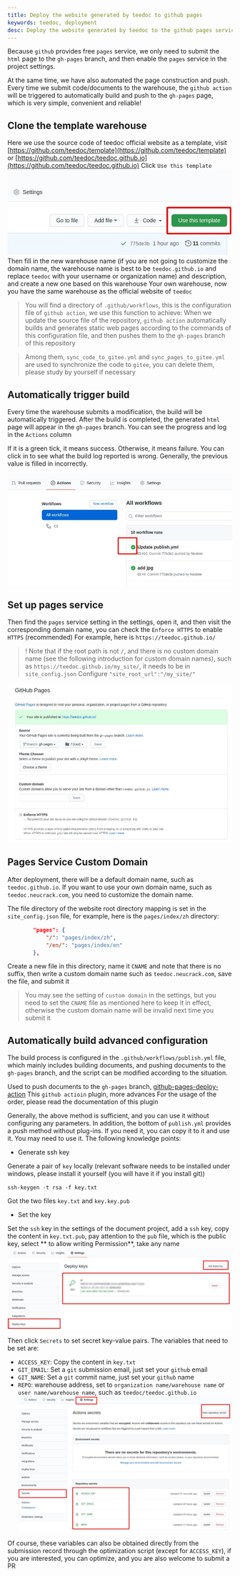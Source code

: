 ```yaml
---
title: Deploy the website generated by teedoc to github pages
keywords: teedoc, deployment
desc: Deploy the website generated by teedoc to the github pages service, use github's free server to deploy the website
---
```



Because `github` provides free `pages` service, we only need to submit the `html` page to the `gh-pages` branch, and then enable the `pages` service in the project settings.

At the same time, we have also automated the page construction and push. Every time we submit code/documents to the warehouse, the `github action` will be triggered to automatically build and push to the `gh-pages` page, which is very simple, convenient and reliable!


## Clone the template warehouse

Here we use the source code of teedoc official website as a template, visit [https://github.com/teedoc/template](https://github.com/teedoc/template) or [https://github.com/teedoc/teedoc.github.io](https://github.com/teedoc/teedoc.github.io)
Click `Use this template`
![github use template](../../assets/images/github_use_template.jpg)
Then fill in the new warehouse name (if you are not going to customize the domain name, the warehouse name is best to be `teedoc.github.io` and replace `teedoc` with your username or organization name) and description, and create a new one based on this warehouse Your own warehouse, now you have the same warehouse as the official website of `teedoc`
> You will find a directory of `.github/workflows`, this is the configuration file of `github action`, we use this function to achieve:
> When we update the source file of the repository, `github action` automatically builds and generates static web pages according to the commands of this configuration file, and then pushes them to the `gh-pages` branch of this repository

> Among them, `sync_code_to_gitee.yml` and `sync_pages_to_gitee.yml` are used to synchronize the code to `gitee`, you can delete them, please study by yourself if necessary


## Automatically trigger build

Every time the warehouse submits a modification, the build will be automatically triggered. After the build is completed, the generated `html` page will appear in the `gh-pages` branch. You can see the progress and log in the `Actions` column

If it is a green tick, it means success. Otherwise, it means failure. You can click in to see what the build log reported is wrong. Generally, the previous value is filled in incorrectly.

![](../../assets/images/github_action.jpg)

## Set up pages service

Then find the `pages` service setting in the settings, open it, and then visit the corresponding domain name, you can check the `Enforce HTTPS` to enable `HTTPS` (recommended)
For example, here is `https://teedoc.github.io/`

>! Note that if the root path is not `/`, and there is no custom domain name (see the following introduction for custom domain names), such as `https://teedoc.github.io/my_site/`, it needs to be in `site_config.json` Configure `"site_root_url":"/my_site/"`

![](../../assets/images/github_pages.jpg)

## Pages Service Custom Domain

After deployment, there will be a default domain name, such as `teedoc.github.io`. If you want to use your own domain name, such as `teedoc.neucrack.com`, you need to customize the domain name.

The file directory of the website root directory mapping is set in the `site_config.json` file, for example, here is the `pages/index/zh` directory:
```json
        "pages": {
            "/": "pages/index/zh",
            "/en/": "pages/index/en"
        },
```

Create a new file in this directory, name it `CNAME` and note that there is no suffix, then write a custom domain name such as `teedoc.neucrack.com`, save the file, and submit it

> You may see the setting of `custom domain` in the settings, but you need to set the `CNAME` file as mentioned here to keep it in effect, otherwise the custom domain name will be invalid next time you submit it


## Automatically build advanced configuration

The build process is configured in the `.github/workflows/publish.yml` file, which mainly includes building documents, and pushing documents to the `gh-pages` branch, and the script can be modified according to the situation.

Used to push documents to the `gh-pages` branch, [github-pages-deploy-action](https://github.com/JamesIves/github-pages-deploy-action) This `github actioin` plugin, more advances For the usage of the order, please read the documentation of this plugin

Generally, the above method is sufficient, and you can use it without configuring any parameters. In addition, the bottom of `publish.yml` provides a push method without plug-ins. If you need it, you can copy it to it and use it. You may need to use it. The following knowledge points:

* Generate ssh key

Generate a pair of `key` locally (relevant software needs to be installed under windows, please install it yourself (you will have it if you install git))
```
ssh-keygen -t rsa -f key.txt
```
Got the two files `key.txt` and `key.key.pub`

* Set the key

Set the `ssh` key in the settings of the document project, add a `ssh` key, copy the content in `key.txt.pub`, pay attention to the `pub` file, which is the public key, select ** to allow writing Permission**, take any name
![](../../assets/images/github_deploy_key.jpg)

Then click `Secrets` to set secret key-value pairs. The variables that need to be set are:
* `ACCESS_KEY`: Copy the content in `key.txt`
* `GIT_EMAIL`: Set a `git` submission email, just set your `github` email
* `GIT_NAME`: Set a `git` commit name, just set your `github` name
* `REPO`: warehouse address, set to `organization name/warehouse name` or `user name/warehouse name`, such as `teedoc/teedoc.github.io`
![](../../assets/images/github_secrets.jpg)

Of course, these variables can also be obtained directly from the submission record through the optimization script (except for `ACCESS_KEY`), if you are interested, you can optimize, and you are also welcome to submit a PR

